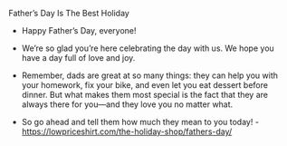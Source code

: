 Father’s Day Is The Best Holiday
 - Happy Father’s Day, everyone!

 - We’re so glad you’re here celebrating the day with us. We hope you have a day full of love and joy.

 - Remember, dads are great at so many things: they can help you with your homework, fix your bike, and even let you eat dessert before dinner. But what makes them most special is the fact that they are always there for you—and they love you no matter what.

 - So go ahead and tell them how much they mean to you today! - https://lowpriceshirt.com/the-holiday-shop/fathers-day/
